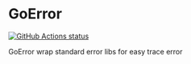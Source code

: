 # GoError

<p align="left">
  <a href="https://git.touchdevops.com/lib/goerror"><img alt="GitHub Actions status" src="https://git.touchdevops.com/lib/goerror/workflows/go-unit-test/badge.svg"></a>
</p>

GoError wrap standard error libs for easy trace error